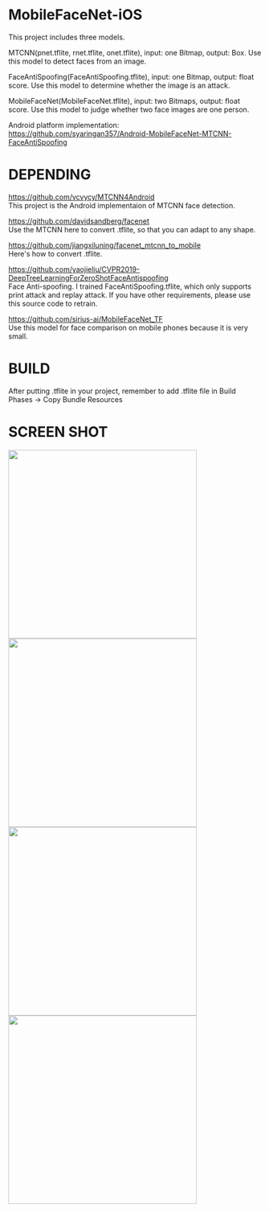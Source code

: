# MobileFaceNet-iOS
This project includes three models.  
  
MTCNN(pnet.tflite, rnet.tflite, onet.tflite), input: one Bitmap, output: Box. Use this model to detect faces from an image.  
  
FaceAntiSpoofing(FaceAntiSpoofing.tflite), input: one Bitmap, output: float score. Use this model to determine whether the image is an attack.  
  
MobileFaceNet(MobileFaceNet.tflite), input: two Bitmaps, output: float score. Use this model to judge whether two face images are one person.  
  
Android platform implementation: https://github.com/syaringan357/Android-MobileFaceNet-MTCNN-FaceAntiSpoofing
  
# DEPENDING
https://github.com/vcvycy/MTCNN4Android  
This project is the Android implementaion of MTCNN face detection.

https://github.com/davidsandberg/facenet  
Use the MTCNN here to convert .tflite, so that you can adapt to any shape.  
  
https://github.com/jiangxiluning/facenet_mtcnn_to_mobile  
Here's how to convert .tflite.  
  
https://github.com/yaojieliu/CVPR2019-DeepTreeLearningForZeroShotFaceAntispoofing  
Face Anti-spoofing. I trained FaceAntiSpoofing.tflite, which only supports print attack and replay attack. If you have other requirements, please use this source code to retrain.  
  
https://github.com/sirius-ai/MobileFaceNet_TF  
Use this model for face comparison on mobile phones because it is very small.  
  
# BUILD
After putting .tflite in your project, remember to add .tflite file in Build Phases -> Copy Bundle Resources  
  
# SCREEN SHOT
<img src="https://github.com/syaringan357/Android-MobileFaceNet-MTCNN-FaceAntiSpoofing/blob/master/ScreenShot/Screen_Shot1.png" width=375/>
<img src="https://github.com/syaringan357/Android-MobileFaceNet-MTCNN-FaceAntiSpoofing/blob/master/ScreenShot/Screen_Shot2.png" width=375/>
<img src="https://github.com/syaringan357/Android-MobileFaceNet-MTCNN-FaceAntiSpoofing/blob/master/ScreenShot/Screen_Shot3.png" width=375/>
<img src="https://github.com/syaringan357/Android-MobileFaceNet-MTCNN-FaceAntiSpoofing/blob/master/ScreenShot/Screen_Shot4.png" width=375/>
